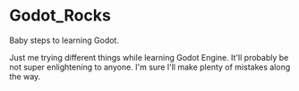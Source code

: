 # Godot_Rocks
Baby steps to learning Godot.

Just me trying different things while learning Godot Engine. It'll probably 
be not super enlightening to anyone. I'm sure I'll make plenty of mistakes 
along the way. 


